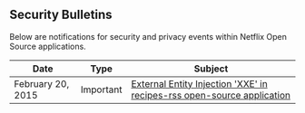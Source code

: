 ## Security Bulletins
Below are notifications for security and privacy events within Netflix Open Source applications.  


| Date              | Type      | Subject |
|-------------------|-----------|-----------------------------------------------|
| February 20, 2015 | Important | [External Entity Injection 'XXE' in recipes-rss open-source application](advisories/nflx-2015-001.md) |
